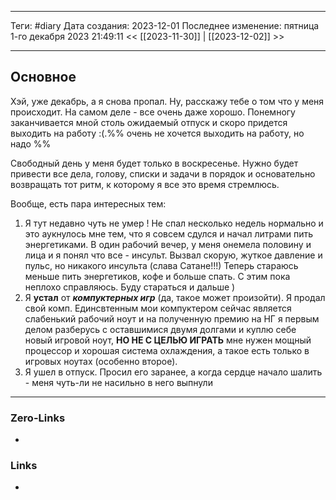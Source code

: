 ___
Теги: #diary 
Дата создания: 2023-12-01
Последнее изменение: пятница 1-го декабря 2023 21:49:11
<< [[2023-11-30]] | [[2023-12-02]] >> 
___
## Основное

Хэй, уже декабрь, а я снова пропал. Ну, расскажу тебе о том что у меня происходит.
На самом деле - все очень даже хорошо. Понемногу заканчивается мной столь ожидаемый отпуск и скоро придется выходить на работу :(.%% очень не хочется выходить на работу, но надо %%

Свободный день у меня будет только в воскресенье. Нужно будет привести все дела, голову, списки и задачи в порядок и основательно возвращать тот ритм, к которому я все это время стремлюсь.

Вообще, есть пара интересных тем:
1. Я тут недавно чуть не умер ! Не спал несколько недель нормально и это аукнулось мне тем, что я совсем сдулся и начал литрами пить энергетиками. В один рабочий вечер, у меня онемела половину и лица и я понял что все - инсульт. Вызвал скорую, жуткое давление и пульс, но никакого инсульта (слава Сатане!!!) Теперь стараюсь меньше пить энергетиков, кофе и больше спать. С этим пока неплохо справляюсь. Буду стараться и дальше )
2. Я **устал** от ***компуктерных игр*** (да, такое может произойти). Я продал свой комп. Единсвтенным мои компуктером сейчас является слабенький рабочий ноут и на полученную премию на НГ я первым делом разберусь с оставшимися двумя долгами и куплю себе новый игровой ноут, **НО НЕ С ЦЕЛЬЮ ИГРАТЬ** мне нужен мощный процессор и хорошая система охлаждения, а такое есть только в игровых ноутах (особенно второе).
3. Я ушел в отпуск. Просил его заранее, а когда сердце начало шалить - меня чуть-ли не насильно в него выпнули
___
### Zero-Links
- 

### Links
- 